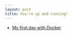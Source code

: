 ```yaml
---
layout: post
title: You're up and running!
---
```


* [My first day with Docker](https://alfonsoterrones.github.io/My-first-day-with-docker/)


